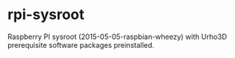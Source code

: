 rpi-sysroot
===========

Raspberry PI sysroot (2015-05-05-raspbian-wheezy) with Urho3D prerequisite software packages preinstalled.
